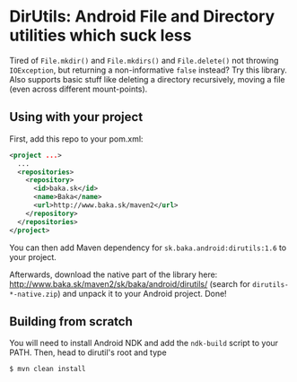 # DirUtils: Android File and Directory utilities which suck less

Tired of `File.mkdir()` and `File.mkdirs()` and `File.delete()` not throwing `IOException`,
but returning a non-informative `false` instead? Try this library. Also supports basic stuff
like deleting a directory recursively, moving a file (even across different mount-points).

## Using with your project

First, add this repo to your pom.xml:
```xml
<project ...>
  ...
  <repositories>
    <repository>
      <id>baka.sk</id>
      <name>Baka</name>
      <url>http://www.baka.sk/maven2</url>
    </repository>
  </repositories>
</project>
```

You can then add Maven dependency for `sk.baka.android:dirutils:1.6` to your project.

Afterwards, download the native part of the library here: http://www.baka.sk/maven2/sk/baka/android/dirutils/ (search for
`dirutils-*-native.zip`) and unpack it to your Android project. Done!

## Building from scratch

You will need to install Android NDK and add the `ndk-build` script to your PATH. Then, head to dirutil's root and type
```sh
$ mvn clean install
```

